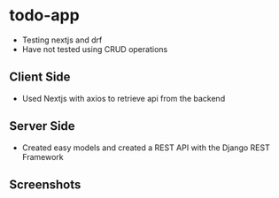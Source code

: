 # todo-app
- Testing nextjs and drf
- Have not tested using CRUD operations

## Client Side
- Used Nextjs with axios to retrieve api from the backend

## Server Side
- Created easy models and created a REST API with the Django REST Framework

## Screenshots
